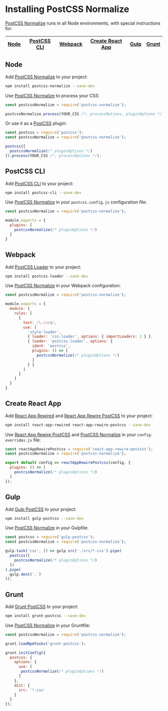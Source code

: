 # Installing PostCSS Normalize

[PostCSS Normalize] runs in all Node environments, with special instructions
for:

| [Node](#node) | [PostCSS CLI](#postcss-cli) | [Webpack](#webpack) | [Create React App](#create-react-app) | [Gulp](#gulp) | [Grunt](#grunt) |
| --- | --- | --- | --- | --- | --- |

## Node

Add [PostCSS Normalize] to your project:

```bash
npm install postcss-normalize --save-dev
```

Use [PostCSS Normalize] to process your CSS:

```js
const postcssNormalize = require('postcss-normalize');

postcssNormalize.process(YOUR_CSS /*, processOptions, pluginOptions */);
```

Or use it as a [PostCSS] plugin:

```js
const postcss = require('postcss');
const postcssNormalize = require('postcss-normalize');

postcss([
  postcssNormalize(/* pluginOptions */)
]).process(YOUR_CSS /*, processOptions */);
```

## PostCSS CLI

Add [PostCSS CLI] to your project:

```bash
npm install postcss-cli --save-dev
```

Use [PostCSS Normalize] in your `postcss.config.js` configuration file:

```js
const postcssNormalize = require('postcss-normalize');

module.exports = {
  plugins: [
    postcssNormalize(/* pluginOptions */)
  ]
}
```

## Webpack

Add [PostCSS Loader] to your project:

```bash
npm install postcss-loader --save-dev
```

Use [PostCSS Normalize] in your Webpack configuration:

```js
const postcssNormalize = require('postcss-normalize');

module.exports = {
  module: {
    rules: [
      {
        test: /\.css$/,
        use: [
          'style-loader',
          { loader: 'css-loader', options: { importLoaders: 1 } },
          { loader: 'postcss-loader', options: {
            ident: 'postcss',
            plugins: () => [
              postcssNormalize(/* pluginOptions */)
            ]
          } }
        ]
      }
    ]
  }
}
```

## Create React App

Add [React App Rewired] and [React App Rewire PostCSS] to your project:

```bash
npm install react-app-rewired react-app-rewire-postcss --save-dev
```

Use [React App Rewire PostCSS] and [PostCSS Normalize] in your
`config-overrides.js` file:

```js
const reactAppRewirePostcss = require('react-app-rewire-postcss');
const postcssNormalize = require('postcss-normalize');

export default config => reactAppRewirePostcss(config, {
  plugins: () => [
    postcssNormalize(/* pluginOptions */)
  ]
});
```

## Gulp

Add [Gulp PostCSS] to your project:

```bash
npm install gulp-postcss --save-dev
```

Use [PostCSS Normalize] in your Gulpfile:

```js
const postcss = require('gulp-postcss');
const postcssNormalize = require('postcss-normalize');

gulp.task('css', () => gulp.src('./src/*.css').pipe(
  postcss([
    postcssNormalize(/* pluginOptions */)
  ])
).pipe(
  gulp.dest('.')
));
```

## Grunt

Add [Grunt PostCSS] to your project:

```bash
npm install grunt-postcss --save-dev
```

Use [PostCSS Normalize] in your Gruntfile:

```js
const postcssNormalize = require('postcss-normalize');

grunt.loadNpmTasks('grunt-postcss');

grunt.initConfig({
  postcss: {
    options: {
      use: [
       postcssNormalize(/* pluginOptions */)
      ]
    },
    dist: {
      src: '*.css'
    }
  }
});
```

[Gulp PostCSS]: https://github.com/postcss/gulp-postcss
[Grunt PostCSS]: https://github.com/nDmitry/grunt-postcss
[PostCSS]: https://github.com/postcss/postcss
[PostCSS CLI]: https://github.com/postcss/postcss-cli
[PostCSS Loader]: https://github.com/postcss/postcss-loader
[PostCSS Normalize]: https://github.com/csstools/postcss-normalize
[React App Rewire PostCSS]: https://github.com/csstools/react-app-rewire-postcss
[React App Rewired]: https://github.com/timarney/react-app-rewired

